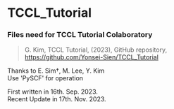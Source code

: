 # TCCL_Tutorial
### Files need for TCCL Tutorial Colaboratory

> G. Kim, TCCL Tutorial, (2023), GitHub repository, https://github.com/Yonsei-Sien/TCCL_Tutorial
  

Thanks to E. Sim†, M. Lee, Y. Kim  
Use 'PySCF' for operation

First written in 16th. Sep. 2023.  
Recent Update in 17th. Nov. 2023.  
